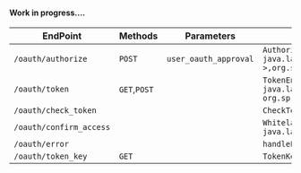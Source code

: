 #### Work in progress....

|EndPoint|Methods|Parameters|Class|
|--------|-------|----------|-----|
|`/oauth/authorize`|`POST`|`user_oauth_approval`|`AuthorizationEndpoint.approveOrDeny(java.util.Map<java.lang.String, java.lang.String>,java.util.Map<java.lang.String, ?>,org.springframework.web.bind.support.SessionStatus,java.security.Principal)`|
|`/oauth/token`|`GET`,`POST`||`TokenEndpoint.getAccessToken(java.security.Principal,java.util.Map<java.lang.String, java.lang.String>) throws org.springframework.web.HttpRequestMethodNotSupportedException`|
|`/oauth/check_token`|||`CheckTokenEndpoint.checkToken(java.lang.String)`|
|`/oauth/confirm_access`|||`WhitelabelApprovalEndpoint.getAccessConfirmation(java.util.Map<java.lang.String, java.lang.Object>,javax.servlet.http.HttpServletRequest) throws java.lang.Exception`|
|`/oauth/error`|||`handleError(javax.servlet.http.HttpServletRequest)`|
|`/oauth/token_key`|`GET`||`TokenKeyEndpoint.getKey(java.security.Principal)`|
